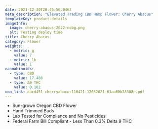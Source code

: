 ```yaml
---
date: 2021-12-30T20:46:56.046Z
meta_description: "Elevated Trading CBD Hemp Flower: Cherry Abacus"
templateKey: product-details
imageInfo:
  image: cherry-abacus-2022-nobg.png
  alt: Testing deploy time
title: Cherry Abacus
category: Flower
weights:
  - metric: g
    value: 7
  - metric: lb
    value: 1
cannabinoids:
  - type: CBD
    value: 17.488
  - type: ∆9 THC
    value: 0.102
coa_link: aacd451-cherryabacus110421-12032021-61aa60b28388e.pdf
---
```



* Sun-grown Oregon CBD Flower
* Hand Trimmed Buds
* Lab Tested for Compliance and No Pesticides
* Federal Farm Bill Compliant - Less Than 0.3% Delta 9 THC